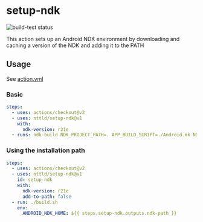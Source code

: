 # setup-ndk

![build-test status](https://github.com/nttld/setup-ndk/workflows/build-test/badge.svg)

This action sets up an Android NDK environment by downloading and caching a version of the NDK and adding it to the PATH

## Usage

See [action.yml](action.yml)

### Basic

```yml
steps:
  - uses: actions/checkout@v2
  - uses: nttld/setup-ndk@v1
    with:
      ndk-version: r21e
  - runs: ndk-build NDK_PROJECT_PATH=. APP_BUILD_SCRIPT=./Android.mk NDK_APPLICATION_MK=./Application.mk
```

### Using the installation path

```yml
steps:
  - uses: actions/checkout@v2
  - uses: nttld/setup-ndk@v1
    id: setup-ndk
    with:
      ndk-version: r21e
      add-to-path: false
  - run: ./build.sh
    env:
      ANDROID_NDK_HOME: ${{ steps.setup-ndk.outputs.ndk-path }}
```
